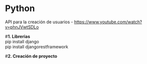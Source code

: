 # Python
API para la creación de usuarios - https://www.youtube.com/watch?v=phnJVwtSDLo  

#**1. Librerias**  
pip install django  
pip install djangorestframework  

#**2. Creación de proyecto**  